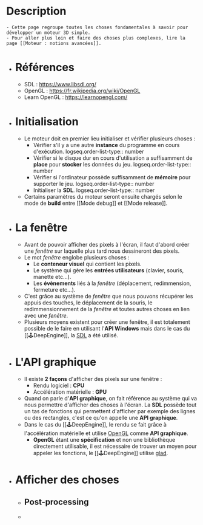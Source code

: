 # Description
	- Cette page regroupe toutes les choses fondamentales à savoir pour développer un moteur 3D simple.
	- Pour aller plus loin et faire des choses plus complexes, lire la page [[Moteur : notions avancées]].
- # Références
	- SDL : https://www.libsdl.org/
	- OpenGL : https://fr.wikipedia.org/wiki/OpenGL
	- Learn OpenGL : https://learnopengl.com/
- # Initialisation
	- Le moteur doit en premier lieu initialiser et vérifier plusieurs choses :
		- Vérifier s'il y a une autre **instance** du programme en cours d'exécution.
		  logseq.order-list-type:: number
		- Vérifier si le disque dur en cours d'utilisation a suffisamment de **place** pour **stocker** les données du jeu.
		  logseq.order-list-type:: number
		- Vérifier si l'ordinateur possède suffisamment de **mémoire** pour supporter le jeu.
		  logseq.order-list-type:: number
		- Initialiser la **SDL**.
		  logseq.order-list-type:: number
	- Certains paramètres du moteur seront ensuite chargés selon le mode de **build** entre [[Mode debug]] et [[Mode release]].
- # La fenêtre
	- Avant de pouvoir afficher des pixels à l'écran, il faut d'abord créer une *fenêtre* sur laquelle plus tard nous dessineront des pixels.
	- Le mot *fenêtre* englobe plusieurs choses :
		- Le **conteneur visuel** qui contient les pixels.
		- Le système qui gère les **entrées utilisateurs** (clavier, souris, manette etc...).
		- Les **évènements** liés à la *fenêtre* (déplacement, redimmension, fermeture etc...).
	- C'est grâce au système de *fenêtre* que nous pouvons récupérer les appuis des touches, le déplacement de la souris, le redimmensionnement de la *fenêtre* et toutes autres choses en lien avec une *fenêtre*.
	- Plusieurs moyens existent pour créer une fenêtre, il est totalement possible de le faire en utilisant l'**API Windows** mais dans le cas du [[🕹️DeepEngine]], la [SDL](https://www.libsdl.org/) a été utilisé.
- # L'API graphique
	- Il existe **2 façons** d'afficher des pixels sur une fenêtre :
		- Rendu logiciel : **CPU**
		- Accélération matérielle : **GPU**
	- Quand on parle d'**API graphique**, on fait référence au système qui va nous permettre d'afficher des choses à l'écran. La **SDL** possède tout un tas de fonctions qui permettent d'afficher par exemple des lignes ou des rectangles, c'est ce qu'on appelle une **API graphique**.
	- Dans le cas du [[🕹️DeepEngine]], le rendu se fait grâce à l'accélération matérielle et utilise [OpenGL](https://fr.wikipedia.org/wiki/OpenGL) comme **API graphique**.
		- **OpenGL** étant une **spécification** et non une bibliothèque directement utilisable, il est nécessaire de trouver un moyen pour appeler les fonctions, le [[🕹️DeepEngine]] utilise [glad](https://glad.dav1d.de/).
- # Afficher des choses
	- ## Post-processing
	-